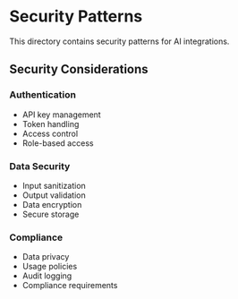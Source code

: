 # Security Patterns

This directory contains security patterns for AI integrations.

## Security Considerations

### Authentication
- API key management
- Token handling
- Access control
- Role-based access

### Data Security
- Input sanitization
- Output validation
- Data encryption
- Secure storage

### Compliance
- Data privacy
- Usage policies
- Audit logging
- Compliance requirements
